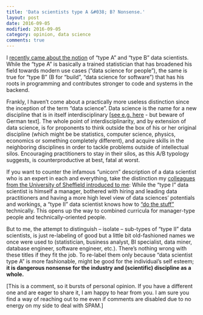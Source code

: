 ```yaml
---
title: 'Data scientists type A &#038; B? Nonsense.'
layout: post
date: 2016-09-05
modified: 2016-09-05
category: opinion, data science
comments: true
---
```

I <a href="http://www.kdnuggets.com/2016/08/become-type-a-data-scientist.html" target="_blank">recently came about the notion</a> of &#8220;type A&#8221; and &#8220;type B&#8221; data scientists. While the &#8220;type A&#8221; is basically a trained statistician that has broadened his field towards modern use cases (&#8220;data science for people&#8221;), the same is true for &#8220;type B&#8221; (B for &#8220;build&#8221;, &#8220;data science for software&#8221;) that has his roots in programming and contributes stronger to code and systems in the backend.

Frankly, I haven&#8217;t come about a practically more useless distinction since the inception of the term &#8220;data science&#8221;.<!--more--> Data science is the name for a new discipline that is in itself interdisciplinary [<a href="http://pd.zhaw.ch/publikation/upload/206249.pdf" target="_blank">see e.g. here</a> - but beware of German text]. The whole point of interdisciplinarity, and by extension of data science, is for proponents to think outside the box of his or her original discipline (which might be be statistics, computer science, physics, economics or something completely different), and acquire skills in the neighboring disciplines in order to tackle problems outside of intellectual silos. Encouraging practitioners to stay in their silos, as this A/B typology suggests, is counterproductive at best, fatal at worst.

If you want to counter the infamous &#8220;unicorn&#8221; description of a data scientist who is an expert in each and everything, take the distinction my <a href="https://www.sheffield.ac.uk/is/pgt/courses/data_science/dsqanda" target="_blank">colleagues from the University of Sheffield introduced to me</a>: While the &#8220;type I&#8221; data scientist is himself a manager, bothered with hiring and leading data practitioners and having a more high level view of data sciences&#8217; potentials and workings, a &#8220;type II&#8221; data scientist knows how to <a href="https://www.youtube.com/watch?v=U7wLM77curg" target="_blank">&#8220;do the stuff&#8221;</a> technically. This opens up the way to combined curricula for manager-type people and technically-oriented people.

But to me, the attempt to distinguish &#8211; isolate &#8211; sub-types of &#8220;type II&#8221; data scientists, is just re-labeling of good but a little bit old-fashioned names we once were used to (statistician, business analyst, BI specialist, data miner, database engineer, software engineer, etc.). There&#8217;s nothing wrong with these titles if they fit the job. To re-label them only because &#8220;data scientist type A&#8221; is more fashionable, might be good for the individual&#8217;s self esteem; **it is dangerous nonsense for the industry and (scientific) discipline as a whole.**

[This is a comment, so it bursts of personal opinion. If you have a different one and are eager to share it, I am happy to hear from you. I am sure you find a way of reaching out to me even if comments are disabled due to no energy on my side to deal with SPAM.]